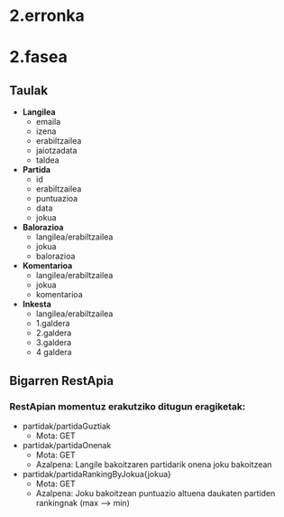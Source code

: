 # 2.erronka


# 2.fasea

## Taulak
 - **Langilea**
    - emaila
    - izena
    - erabiltzailea
    - jaiotzadata
    - taldea
  - **Partida**
    - id
    - erabiltzailea
    - puntuazioa
    - data
    - jokua
  - **Balorazioa**
    - langilea/erabiltzailea
    - jokua
    - balorazioa
  - **Komentarioa**
    - langilea/erabiltzailea
    - jokua
    - komentarioa
  - **Inkesta**
    - langilea/erabiltzailea
    - 1.galdera
    - 2.galdera
    - 3.galdera
    - 4 galdera

## Bigarren RestApia

### RestApian momentuz erakutziko ditugun eragiketak:

- partidak/partidaGuztiak
  - Mota: GET
- partidak/partidaOnenak
  - Mota: GET
  - Azalpena: Langile bakoitzaren partidarik onena joku bakoitzean
- partidak/partidaRankingByJokua{jokua}
  - Mota: GET
  - Azalpena: Joku bakoitzean puntuazio altuena daukaten partiden rankingnak (max --> min)
